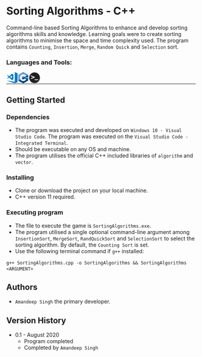 # Sorting Algorithms - C++

Command-line based Sorting Algorithms to enhance and develop sorting algorithms skills and knowledge. Learning goals were to create sorting algorithms to minimise the space and time complexity used. The program contains `Counting`, `Insertion`, `Merge`, `Random Quick` and `Selection` sort.

### Languages and Tools:

<img align="left" alt="Visual Studio Code" width="30px" src="https://raw.githubusercontent.com/github/explore/80688e429a7d4ef2fca1e82350fe8e3517d3494d/topics/visual-studio-code/visual-studio-code.png" />
<img align="left" alt="Terminal" width="30px" src="https://raw.githubusercontent.com/github/explore/80688e429a7d4ef2fca1e82350fe8e3517d3494d/topics/cpp/cpp.png" />
<img align="left" alt="Terminal" width="30px" src="https://raw.githubusercontent.com/github/explore/80688e429a7d4ef2fca1e82350fe8e3517d3494d/topics/terminal/terminal.png" />

<br/>

---

## Getting Started

### Dependencies

* The program was executed and developed on `Windows 10 - Visual Studio Code`. The program was executed on the `Visual Studio Code - Integrated Terminal`.
* Should be executable on any OS and machine.
* The program utilises the official C++ included libraries of `algorithm` and `vector`.

### Installing

* Clone or download the project on your local machine.
* C++ version 11 required.

### Executing program

* The file to execute the game is `SortingAlgorithms.exe`.
* The program utilised a single optional command-line argument among `InsertionSort`, `MergeSort`, `RandQuickSort` and `SelectionSort` to select the sorting algorithm. By default, the `Counting Sort` is set.
* Use the following terminal command if `g++` installed:
```
g++ SortingAlgorithms.cpp -o SortingAlgorithms && SortingAlgorithms <ARGUMENT>
```

## Authors

* `Amandeep Singh` the primary developer.

## Version History

* 0.1 - August 2020
    * Program completed
    * Completed by `Amandeep Singh`
